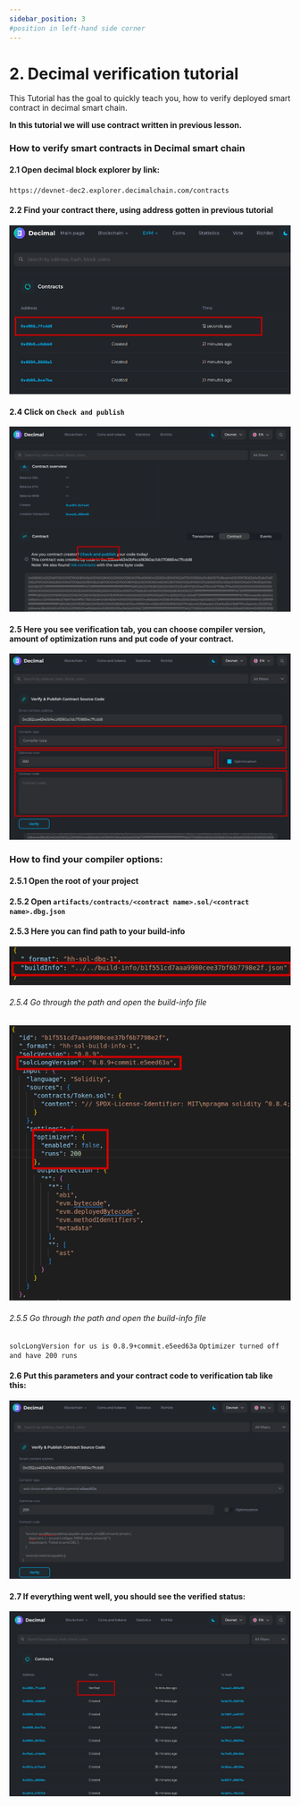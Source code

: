 ```yaml
---
sidebar_position: 3
#position in left-hand side corner
---
```


# 2. Decimal verification tutorial 

This Tutorial has the goal to quickly teach you, how to verify deployed smart contract in decimal smart chain.

**In this tutorial we will use contract written in previous lesson.** 
### How to verify smart contracts in Decimal smart chain
#### 2.1 Open decimal block explorer by link:
``https://devnet-dec2.explorer.decimalchain.com/contracts``

#### 2.2 Find your contract there, using address gotten in previous tutorial

![Initialization of hardhat project](../../static/img/decimalExplorerContract.png)

#### 2.4 Click on ``Check and publish``

![Initialization of hardhat project](../../static/img/checkAndPublish.png)

#### 2.5 Here you see verification tab, you can choose compiler version, amount of optimization runs and put code of your contract.

![Initialization of hardhat project](../../static/img/VerifyOptions.png)

### How to find your compiler options:
#### 2.5.1 Open the root of your project
#### 2.5.2 Open ``artifacts/contracts/<contract name>.sol/<contract name>.dbg.json``
#### 2.5.3 Here you can find path to your build-info

![Initialization of hardhat project](../../static/img/buildInfo.png)

###### 2.5.4 Go through the path and open the build-info file 

![Initialization of hardhat project](../../static/img/compilerOptions.png)

###### 2.5.5 Go through the path and open the build-info file 
``solcLongVersion for us is 0.8.9+commit.e5eed63a``
``Optimizer turned off and have 200 runs``

#### 2.6 Put this parameters and your contract code to verification tab like this:

![Initialization of hardhat project](../../static/img/verifyFull.png)

#### 2.7 If everything went well, you should see the verified status:
![Initialization of hardhat project](../../static/img/verified.png)


